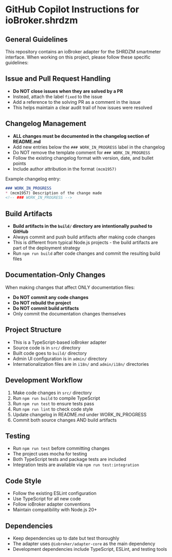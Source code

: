 # GitHub Copilot Instructions for ioBroker.shrdzm

## General Guidelines

This repository contains an ioBroker adapter for the SHRDZM smartmeter interface. When working on this project, please follow these specific guidelines:

## Issue and Pull Request Handling

- **Do NOT close issues when they are solved by a PR**
- Instead, attach the label `fixed` to the issue
- Add a reference to the solving PR as a comment in the issue
- This helps maintain a clear audit trail of how issues were resolved

## Changelog Management

- **ALL changes must be documented in the changelog section of README.md**
- Add new entries below the `### WORK_IN_PROGRESS` label in the changelog
- Do NOT remove the template comment for `### WORK_IN_PROGRESS`
- Follow the existing changelog format with version, date, and bullet points
- Include author attribution in the format `(mcm1957)`

Example changelog entry:
```markdown
### WORK_IN_PROGRESS
* (mcm1957) Description of the change made
<!-- ### WORK_IN_PROGRESS -->
```

## Build Artifacts

- **Build artifacts in the `build/` directory are intentionally pushed to GitHub**
- Always commit and push build artifacts after making code changes
- This is different from typical Node.js projects - the build artifacts are part of the deployment strategy
- Run `npm run build` after code changes and commit the resulting build files

## Documentation-Only Changes

When making changes that affect ONLY documentation files:
- **Do NOT commit any code changes**
- **Do NOT rebuild the project**
- **Do NOT commit build artifacts**
- Only commit the documentation changes themselves

## Project Structure

- This is a TypeScript-based ioBroker adapter
- Source code is in `src/` directory
- Built code goes to `build/` directory
- Admin UI configuration is in `admin/` directory
- Internationalization files are in `i18n/` and `admin/i18n/` directories

## Development Workflow

1. Make code changes in `src/` directory
2. Run `npm run build` to compile TypeScript
3. Run `npm run test` to ensure tests pass
4. Run `npm run lint` to check code style
5. Update changelog in README.md under WORK_IN_PROGRESS
6. Commit both source changes AND build artifacts

## Testing

- Run `npm run test` before committing changes
- The project uses mocha for testing
- Both TypeScript tests and package tests are included
- Integration tests are available via `npm run test:integration`

## Code Style

- Follow the existing ESLint configuration
- Use TypeScript for all new code
- Follow ioBroker adapter conventions
- Maintain compatibility with Node.js 20+

## Dependencies

- Keep dependencies up to date but test thoroughly
- The adapter uses `@iobroker/adapter-core` as the main dependency
- Development dependencies include TypeScript, ESLint, and testing tools
